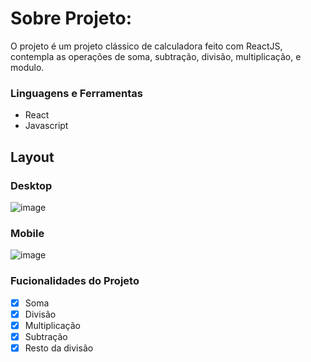 # Sobre Projeto:

O projeto é um projeto clássico de calculadora feito com ReactJS, contempla as operações de soma, subtração, divisão, multiplicação, e modulo.


### Linguagens e Ferramentas

- React
- Javascript

## Layout

### Desktop

![image](https://github.com/user-attachments/assets/ce6495a0-fa73-4fcd-becd-c2d297d5b0c6)

### Mobile

![image](https://github.com/user-attachments/assets/8cde84ea-7754-4d8e-bfc9-d8375e6b59d1)

### Fucionalidades do Projeto

- [x] Soma
- [x] Divisão
- [x] Multiplicação
- [x] Subtração
- [x] Resto da divisão
